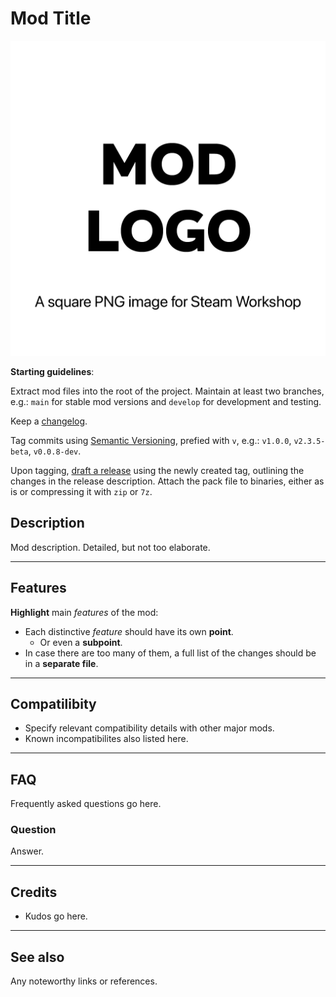 # Mod Title

![Mod Title](.github/steam_workshop_logo.png)

**Starting guidelines**:

Extract mod files into the root of the project. Maintain at least two branches, e.g.: `main` for stable mod versions and `develop` for development and testing.

Keep a [changelog](CHANGELOG.md).

Tag commits using [Semantic Versioning](https://semver.org), prefied with `v`, e.g.: `v1.0.0`, `v2.3.5-beta`, `v0.0.8-dev`.

Upon tagging, [draft a release](../releases/new) using the newly created tag, outlining the changes in the release description. Attach the pack file to binaries, either as is or compressing it with `zip` or `7z`.

## Description

Mod description. Detailed, but not too elaborate.

---

## Features

**Highlight** main *features* of the mod:

- Each distinctive *feature* should have its own **point**.
  - Or even a **subpoint**.
- In case there are too many of them, a full list of the changes should be in a **separate file**.

---

## Compatilibity

- Specify relevant compatibility details with other major mods.
- Known incompatibilites also listed here.

---

## FAQ

Frequently asked questions go here.

### Question

Answer.

---

## Credits

- Kudos go here.

---

## See also

Any noteworthy links or references.
